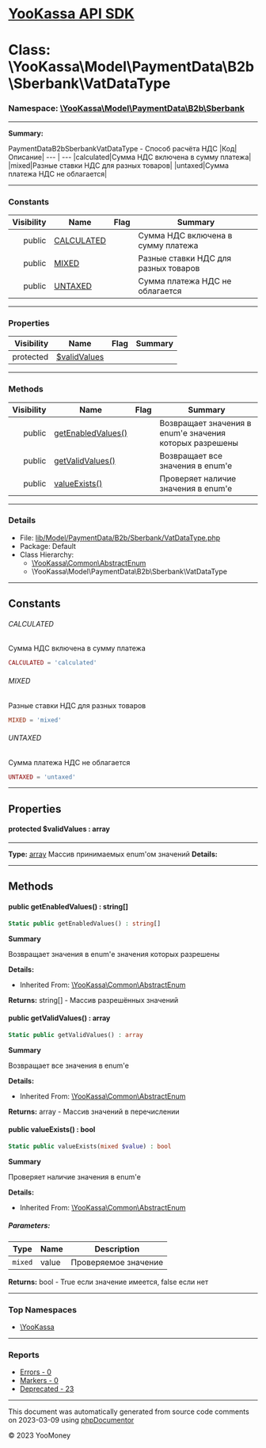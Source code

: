 # [YooKassa API SDK](../home.md)

# Class: \YooKassa\Model\PaymentData\B2b\Sberbank\VatDataType
### Namespace: [\YooKassa\Model\PaymentData\B2b\Sberbank](../namespaces/yookassa-model-paymentdata-b2b-sberbank.md)
---
**Summary:**

PaymentDataB2bSberbankVatDataType - Способ расчёта НДС
|Код|Описание|
--- | ---
|calculated|Сумма НДС включена в сумму платежа|
|mixed|Разные ставки НДС для разных товаров|
|untaxed|Сумма платежа НДС не облагается|


---
### Constants
| Visibility | Name | Flag | Summary |
| ----------:| ---- | ---- | ------- |
| public | [CALCULATED](../classes/YooKassa-Model-PaymentData-B2b-Sberbank-VatDataType.md#constant_CALCULATED) |  | Сумма НДС включена в сумму платежа |
| public | [MIXED](../classes/YooKassa-Model-PaymentData-B2b-Sberbank-VatDataType.md#constant_MIXED) |  | Разные ставки НДС для разных товаров |
| public | [UNTAXED](../classes/YooKassa-Model-PaymentData-B2b-Sberbank-VatDataType.md#constant_UNTAXED) |  | Сумма платежа НДС не облагается |

---
### Properties
| Visibility | Name | Flag | Summary |
| ----------:| ---- | ---- | ------- |
| protected | [$validValues](../classes/YooKassa-Model-PaymentData-B2b-Sberbank-VatDataType.md#property_validValues) |  |  |

---
### Methods
| Visibility | Name | Flag | Summary |
| ----------:| ---- | ---- | ------- |
| public | [getEnabledValues()](../classes/YooKassa-Common-AbstractEnum.md#method_getEnabledValues) |  | Возвращает значения в enum'е значения которых разрешены |
| public | [getValidValues()](../classes/YooKassa-Common-AbstractEnum.md#method_getValidValues) |  | Возвращает все значения в enum'e |
| public | [valueExists()](../classes/YooKassa-Common-AbstractEnum.md#method_valueExists) |  | Проверяет наличие значения в enum'e |

---
### Details
* File: [lib/Model/PaymentData/B2b/Sberbank/VatDataType.php](../../lib/Model/PaymentData/B2b/Sberbank/VatDataType.php)
* Package: Default
* Class Hierarchy: 
  * [\YooKassa\Common\AbstractEnum](../classes/YooKassa-Common-AbstractEnum.md)
  * \YooKassa\Model\PaymentData\B2b\Sberbank\VatDataType

---
## Constants
<a name="constant_CALCULATED" class="anchor"></a>
###### CALCULATED
Сумма НДС включена в сумму платежа

```php
CALCULATED = 'calculated'
```


<a name="constant_MIXED" class="anchor"></a>
###### MIXED
Разные ставки НДС для разных товаров

```php
MIXED = 'mixed'
```


<a name="constant_UNTAXED" class="anchor"></a>
###### UNTAXED
Сумма платежа НДС не облагается

```php
UNTAXED = 'untaxed'
```



---
## Properties
<a name="property_validValues"></a>
#### protected $validValues : array
---
**Type:** <a href="../array"><abbr title="array">array</abbr></a>
Массив принимаемых enum&#039;ом значений
**Details:**



---
## Methods
<a name="method_getEnabledValues" class="anchor"></a>
#### public getEnabledValues() : string[]

```php
Static public getEnabledValues() : string[]
```

**Summary**

Возвращает значения в enum'е значения которых разрешены

**Details:**
* Inherited From: [\YooKassa\Common\AbstractEnum](../classes/YooKassa-Common-AbstractEnum.md)

**Returns:** string[] - Массив разрешённых значений


<a name="method_getValidValues" class="anchor"></a>
#### public getValidValues() : array

```php
Static public getValidValues() : array
```

**Summary**

Возвращает все значения в enum'e

**Details:**
* Inherited From: [\YooKassa\Common\AbstractEnum](../classes/YooKassa-Common-AbstractEnum.md)

**Returns:** array - Массив значений в перечислении


<a name="method_valueExists" class="anchor"></a>
#### public valueExists() : bool

```php
Static public valueExists(mixed $value) : bool
```

**Summary**

Проверяет наличие значения в enum'e

**Details:**
* Inherited From: [\YooKassa\Common\AbstractEnum](../classes/YooKassa-Common-AbstractEnum.md)

##### Parameters:
| Type | Name | Description |
| ---- | ---- | ----------- |
| <code lang="php">mixed</code> | value  | Проверяемое значение |

**Returns:** bool - True если значение имеется, false если нет



---

### Top Namespaces

* [\YooKassa](../namespaces/yookassa.md)

---

### Reports
* [Errors - 0](../reports/errors.md)
* [Markers - 0](../reports/markers.md)
* [Deprecated - 23](../reports/deprecated.md)

---

This document was automatically generated from source code comments on 2023-03-09 using [phpDocumentor](http://www.phpdoc.org/)

&copy; 2023 YooMoney